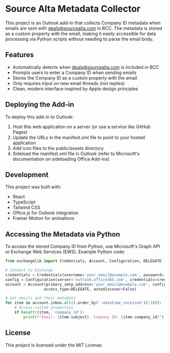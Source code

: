 
# Source Alta Metadata Collector

This project is an Outlook add-in that collects Company ID metadata when emails are sent with deals@sourcealta.com in BCC. The metadata is stored as a custom property with the email, making it easily accessible for data processing via Python scripts without needing to parse the email body.

## Features

- Automatically detects when deals@sourcealta.com is included in BCC
- Prompts users to enter a Company ID when sending emails
- Stores the Company ID as a custom property with the email
- Only requires input on new email threads (not replies)
- Clean, modern interface inspired by Apple design principles

## Deploying the Add-in

To deploy this add-in to Outlook:

1. Host this web application on a server (or use a service like GitHub Pages)
2. Update the URLs in the manifest.xml file to point to your hosted application
3. Add icon files to the public/assets directory
4. Sideload the manifest.xml file in Outlook (refer to Microsoft's documentation on sideloading Office Add-ins)

## Development

This project was built with:

- React
- TypeScript
- Tailwind CSS
- Office.js for Outlook integration
- Framer Motion for animations

## Accessing the Metadata via Python

To access the stored Company ID from Python, use Microsoft's Graph API or Exchange Web Services (EWS). Example Python code:

```python
from exchangelib import Credentials, Account, Configuration, DELEGATE

# Connect to Exchange
credentials = Credentials(username='your_email@example.com', password='your_password')
config = Configuration(server='outlook.office365.com', credentials=credentials)
account = Account(primary_smtp_address='your_email@example.com', config=config, 
                 access_type=DELEGATE, autodiscover=False)

# Get emails and their metadata
for item in account.inbox.all().order_by('-datetime_received')[:100]:
    # Access custom properties
    if hasattr(item, 'company_id'):
        print(f"Email: {item.subject}, Company ID: {item.company_id}")
```

## License

This project is licensed under the MIT License.

